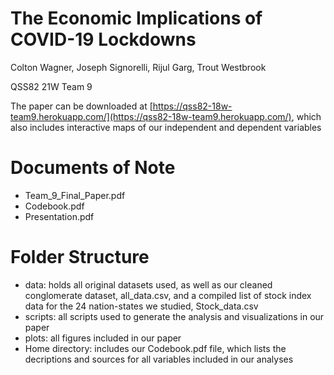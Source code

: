 # The Economic Implications of COVID-19 Lockdowns

Colton Wagner, Joseph Signorelli, Rijul Garg, Trout Westbrook

QSS82 21W Team 9 

The paper can be downloaded at [https://qss82-18w-team9.herokuapp.com/](https://qss82-18w-team9.herokuapp.com/), which also includes interactive maps of our independent and dependent variables

# Documents of Note

- Team_9_Final_Paper.pdf
- Codebook.pdf
- Presentation.pdf

# Folder Structure
- data: holds all original datasets used, as well as our cleaned conglomerate dataset, all_data.csv, and a compiled list of stock index data for the 24 nation-states we studied, Stock_data.csv
- scripts: all scripts used to generate the analysis and visualizations in our paper 
- plots: all figures included in our paper
- Home directory: includes our Codebook.pdf file, which lists the decriptions and sources for all variables included in our analyses 





